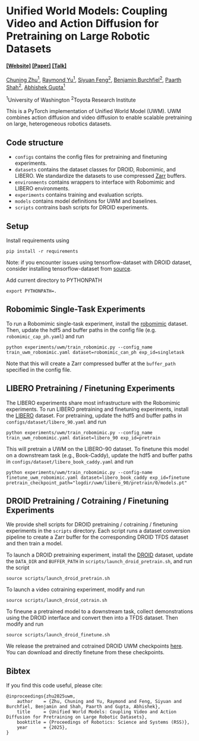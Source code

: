 # Unified World Models: Coupling Video and Action Diffusion for Pretraining on Large Robotic Datasets

####  [[Website]](https://weirdlabuw.github.io/uwm/) [[Paper]](https://arxiv.org/abs/2504.02792) [[Talk]](https://www.youtube.com/watch?v=WwPRxBbZ4kw)

[Chuning Zhu<sup>1</sup>](https://homes.cs.washington.edu/~zchuning/), [Raymond Yu<sup>1</sup>](https://raymondyu5.github.io/), [Siyuan Feng<sup>2</sup>](https://www.cs.cmu.edu/~sfeng/), [Benjamin Burchfiel<sup>2</sup>](https://scholar.google.com/citations?user=eGoTK1YAAAAJ&hl=en), [Paarth Shah<sup>2</sup>](https://www.paarthshah.me/about), [Abhishek Gupta<sup>1</sup>](https://homes.cs.washington.edu/~abhgupta/)<br/>

<sup>1</sup>University of Washington <sup>2</sup>Toyota Research Institute

This is a PyTorch implementation of Unified World Model (UWM). UWM combines action diffusion and video diffusion to enable scalable pretraining on large, heterogeneous robotics datasets.


## Code structure
- `configs` contains the config files for pretraining and finetuning experiments.
- `datasets` contains the dataset classes for DROID, Robomimic, and LIBERO. We standardize the datasets to use compressed [Zarr](https://zarr.readthedocs.io/en/stable/) buffers. 
- `environments` contains wrappers to interface with Robomimic and LIBERO environments.
- `experiments` contains training and evaluation scripts.
- `models` contains model definitions for UWM and baselines.
- `scripts` contrains bash scripts for DROID experiments.


## Setup
Install requirements using 
```
pip install -r requirements
``` 
Note: if you encounter issues using tensorflow-dataset with DROID dataset, consider installing tensorflow-dataset from [source](https://github.com/tensorflow/datasets).

Add current directory to PYTHONPATH
```
export PYTHONPATH=.
```

## Robomimic Single-Task Experiments

To run a Robomimic single-task experiment, install the [robomimic](https://github.com/ARISE-Initiative/robomimic) dataset. Then, update the hdf5 and buffer paths in the config file (e.g. `robomimic_cap_ph.yaml`) and run
```
python experiments/uwm/train_robomimic.py --config_name train_uwm_robomimic.yaml dataset=robomimic_can_ph exp_id=singletask
```
Note that this will create a Zarr compressed buffer at the `buffer_path` specified in the config file.

## LIBERO Pretraining / Finetuning Experiments
The LIBERO experiments share most infrastructure with the Robomimic experiments. To run LIBERO pretraining and finetuning experiments, install the [LIBERO](https://github.com/Lifelong-Robot-Learning/LIBERO) dataset. For pretraining, update the hdf5 and buffer paths in `configs/dataset/libero_90.yaml` and run 
```
python experiments/uwm/train_robomimic.py --config_name train_uwm_robomimic.yaml dataset=libero_90 exp_id=pretrain
```
This will pretrain a UWM on the LIBERO-90 dataset. To finetune this model on a downstream task (e.g., Book-Caddy), update the hdf5 and buffer paths in `configs/dataset/libero_book_caddy.yaml` and run
```
python experiments/uwm/train_robomimic.py --config-name finetune_uwm_robomimic.yaml dataset=libero_book_caddy exp_id=finetune pretrain_checkpoint_path="logdir/uwm/libero_90/pretrain/0/models.pt"
```

## DROID Pretraining / Cotraining / Finetuning Experiments
We provide shell scripts for DROID pretraining / cotraining / finetuning experiments in the `scripts` directory. Each script runs a dataset conversion pipeline to create a Zarr buffer for the corresponding DROID TFDS dataset and then train a model. 

To launch a DROID pretraining experiment, install the [DROID](https://droid-dataset.github.io/) dataset, update the `DATA_DIR` and `BUFFER_PATH` in `scripts/launch_droid_pretrain.sh`, and run the script 
```
source scripts/launch_droid_pretrain.sh
```
To launch a video cotraining experiment, modify and run
```
source scripts/launch_droid_cotrain.sh
```
To fineune a pretrained model to a downstream task, collect demonstrations using the DROID interface and convert then into a TFDS dataset. Then modify and run 
```
source scripts/launch_droid_finetune.sh
```

We release the pretrained and cotrained DROID UWM checkpoints [here](https://drive.google.com/drive/folders/1M4AuVLMRpSwOf_YAp56bV9AqyZI9ul6g?usp=sharing). You can download and directly finetune from these checkpoints.

## Bibtex
If you find this code useful, please cite:

```
@inproceedings{zhu2025uwm,
    author    = {Zhu, Chuning and Yu, Raymond and Feng, Siyuan and Burchfiel, Benjamin and Shah, Paarth and Gupta, Abhishek},
    title     = {Unified World Models: Coupling Video and Action Diffusion for Pretraining on Large Robotic Datasets},
    booktitle = {Proceedings of Robotics: Science and Systems (RSS)},
    year      = {2025},
}
```